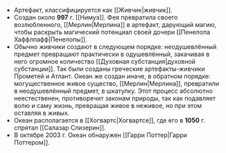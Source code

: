 - Артефакт, классифицируется как [[Живчик|живчик]].
- Создан около **997** г. [[Нимуэ]]. Фея превратила своего возлюбленного, [[Мерлин|Мерлина]] в артефакт, дарующий магию, чтобы раскрыть магический потенциал своей дочери [[Пенелопа Хаффлпафф|Пенелопы]].
- Обычно живчики создают в следующем порядке: неодушевлённый предмет превращают практически в одушевлённый, закачивая в него огромное количество [[Духовная субстанция|духовной субстанции]]. Так были созданы греческие артефакты-живчики Прометей и Атлант. Океан же создан иначе, в обратном порядке: могущественное живое существо, [[Мерлин|Мерлина]], превратили в неодушевлённый предмет, в шкатулку. Этот процесс абсолютно неестественен, противоречит законам природы, так как подавляет волю и саму жизнь, превращая живое в неживое, но при этом оставляя в живых.
- Океан располагается в [[Хогвартс|Хогвартсе]], где его в **1050** г. спрятал [[Салазар Слизерин]].
- В октябре 2003 г. Океан обнаружен [[Гарри Поттер|Гарри Поттером]].